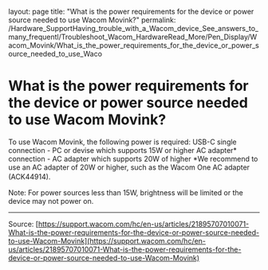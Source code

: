 layout: page
title: "What is the power requirements for the device or power source needed to use Wacom Movink?"
permalink: /Hardware_SupportHaving_trouble_with_a_Wacom_device_See_answers_to_many_frequentl/Troubleshoot_Wacom_HardwareRead_More/Pen_Display/Wacom_Movink/What_is_the_power_requirements_for_the_device_or_power_source_needed_to_use_Waco

# What is the power requirements for the device or power source needed to use Wacom Movink?

To use Wacom Movink, the following power is required:
USB-C single connection - PC or devise which supports 15W or higher
AC adapter* connection - AC adapter which supports 20W of higher
*We recommend to use an AC adapter of 20W or higher, such as the Wacom One AC adapter (ACK44914).　


Note: For power sources less than 15W, brightness will be limited or the device may not power on.

---
Source: [https://support.wacom.com/hc/en-us/articles/21895707010071-What-is-the-power-requirements-for-the-device-or-power-source-needed-to-use-Wacom-Movink](https://support.wacom.com/hc/en-us/articles/21895707010071-What-is-the-power-requirements-for-the-device-or-power-source-needed-to-use-Wacom-Movink)
